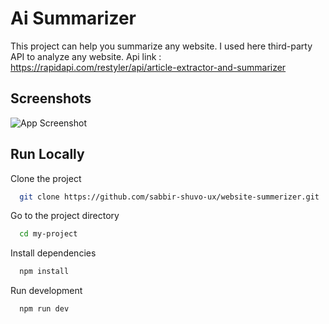 # Ai Summarizer

This project can help you summarize any website. I used here third-party API to analyze any website.
Api link : https://rapidapi.com/restyler/api/article-extractor-and-summarizer

## Screenshots

![App Screenshot](https://github.com/sabbir-shuvo-ux/website-summerizer/blob/main/public/websiteSs.png?raw=true)

## Run Locally

Clone the project

```bash
  git clone https://github.com/sabbir-shuvo-ux/website-summerizer.git
```

Go to the project directory

```bash
  cd my-project
```

Install dependencies

```bash
  npm install
```

Run development

```bash
  npm run dev
```
